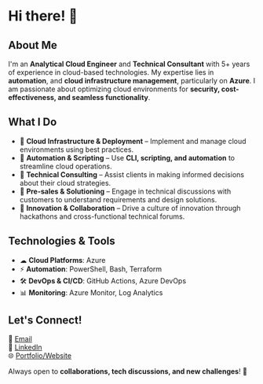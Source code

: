 # Hi there! 👋

## About Me
I'm an **Analytical Cloud Engineer** and **Technical Consultant** with 5+ years of experience in cloud-based technologies. My expertise lies in **automation**, and **cloud infrastructure management**, particularly on **Azure**. I am passionate about optimizing cloud environments for **security, cost-effectiveness, and seamless functionality**.

## What I Do
- 🚀 **Cloud Infrastructure & Deployment** – Implement and manage cloud environments using best practices.
- 🔄 **Automation & Scripting** – Use **CLI, scripting, and automation** to streamline cloud operations.
- 🎯 **Technical Consulting** – Assist clients in making informed decisions about their cloud strategies.
- 🤝 **Pre-sales & Solutioning** – Engage in technical discussions with customers to understand requirements and design solutions.
- 🎨 **Innovation & Collaboration** – Drive a culture of innovation through hackathons and cross-functional technical forums.

## Technologies & Tools
- ☁ **Cloud Platforms**: Azure
- ⚡ **Automation**: PowerShell, Bash, Terraform
- 🛠 **DevOps & CI/CD**: GitHub Actions, Azure DevOps
- 📊 **Monitoring**: Azure Monitor, Log Analytics

## Let's Connect!
📧 [Email](mailto:sumeet.singh01@outlook.com)  
💼 [LinkedIn](https://www.linkedin.com/in/sumeetsingh-ss/)  
🌐 [Portfolio/Website](https://yourwebsite.com)  

Always open to **collaborations, tech discussions, and new challenges**! 🚀
